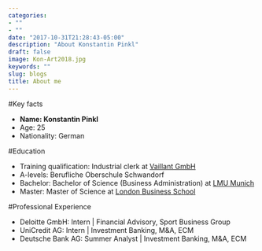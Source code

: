 ```yaml
---
categories:
- ""
- ""
date: "2017-10-31T21:28:43-05:00"
description: "About Konstantin Pinkl"
draft: false
image: Kon-Art2018.jpg
keywords: ""
slug: blogs
title: About me
---
```


#Key facts

* **Name: Konstantin Pinkl**
* Age: 25
* Nationality: German

#Education

* Training qualification: Industrial clerk at [Vaillant GmbH](https://www.vaillant-group.com/)
* A-levels: Berufliche Oberschule Schwandorf
* Bachelor: Bachelor of Science (Business Administration) at [LMU Munich](https://www.en.uni-muenchen.de/index.html)
* Master: Master of Science at [London Business School](https://www.london.edu/)

#Professional Experience

* Deloitte GmbH: Intern | Financial Advisory, Sport Business Group
* UniCredit AG: Intern | Investment Banking, M&A, ECM
* Deutsche Bank AG: Summer Analyst | Investment Banking, M&A, ECM